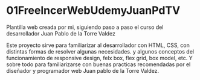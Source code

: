 # 01FreelncerWebUdemyJuanPdTV
Plantilla web creada por mi, siguiendo paso a paso el curso del desarrollador Juan Pablo de la Torre Valdez

Este proyecto sirve para familiarizar al desarrollador con HTML, CSS, con distintas formas de resolver algunas necesidades.
y algunos conceptos del funcionamiento de responsive design, felx box, flex grid, box model, etc.
Y sobre todo para familiarizarse con buenas practicas recomendadas por el diseñador y programador web Juan pablo de la Torre Valdez.
